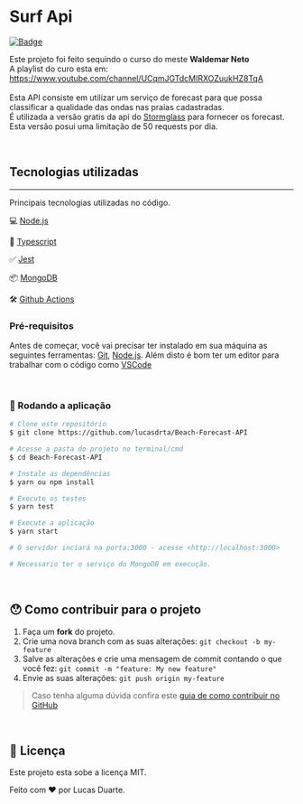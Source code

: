 # Surf Api

[![Badge](https://img.shields.io/badge/Complete%20workflow-passing-%2334D058?style=for-the-badge&logo=github)](https://github.com/lucasdrta/Beach-Forecast-API/actions)

Este projeto foi feito sequindo o curso do meste **Waldemar Neto**<br>
A playlist do curo esta em: https://www.youtube.com/channel/UCqmJGTdcMIRXOZuukHZ8TqA <br>
<br>
Esta API consiste em utilizar um serviço de forecast para que possa classificar a qualidade das ondas nas praias cadastradas.<br>
É utilizada a versão gratis da api do [Stormglass](https://stormglass.io/) para fornecer os forecast. Esta versão posui uma limitação de 50 requests por dia.

<br>


## Tecnologias utilizadas
----
Principais tecnologias utilizadas no código.

💻 [Node.js](https://nodejs.org/)

🧰 [Typescript](https://www.typescriptlang.org/)

✅ [Jest](https://jestjs.io/)

📦 [MongoDB](https://www.mongodb.com/)

🛠 [Github Actions](https://github.com/features/actions)



### Pré-requisitos

Antes de começar, você vai precisar ter instalado em sua máquina as seguintes ferramentas:
[Git](https://git-scm.com), [Node.js](https://nodejs.org/en/).
Além disto é bom ter um editor para trabalhar com o código como [VSCode](https://code.visualstudio.com/)

<br>

### 🎲 Rodando a aplicação

```bash
# Clone este repositório
$ git clone https://github.com/lucasdrta/Beach-Forecast-API

# Acesse a pasta do projeto no terminal/cmd
$ cd Beach-Forecast-API

# Instale as dependências
$ yarn ou npm install

# Execute os testes
$ yarn test

# Execute a aplicação
$ yarn start

# O servidor inciará na porta:3000 - acesse <http://localhost:3000>

# Necessario ter o serviço do MongoDB em execução.
```
<br>


## 😯 Como contribuir para o projeto

1. Faça um **fork** do projeto.
2. Crie uma nova branch com as suas alterações: `git checkout -b my-feature`
3. Salve as alterações e crie uma mensagem de commit contando o que você fez: `git commit -m "feature: My new feature"`
4. Envie as suas alterações: `git push origin my-feature`
> Caso tenha alguma dúvida confira este [guia de como contribuir no GitHub](https://github.com/firstcontributions/first-contributions)

<br>

## 📝 Licença

Este projeto esta sobe a licença MIT.

Feito com ❤️ por Lucas Duarte.

